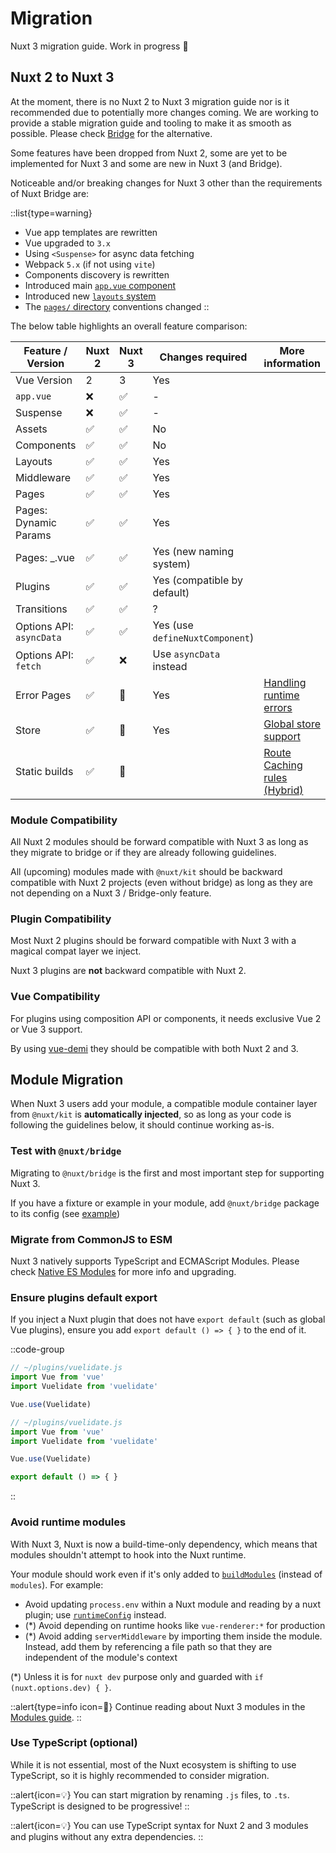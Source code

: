 # Migration

Nuxt 3 migration guide. Work in progress 🚧

## Nuxt 2 to Nuxt 3

At the moment, there is no Nuxt 2 to Nuxt 3 migration guide nor is it recommended due to potentially more changes coming.
We are working to provide a stable migration guide and tooling to make it as smooth as possible. Please check [Bridge](/getting-started/bridge) for the alternative.

Some features have been dropped from Nuxt 2, some are yet to be implemented for Nuxt 3 and some are new in Nuxt 3 (and Bridge).

Noticeable and/or breaking changes for Nuxt 3 other than the requirements of Nuxt Bridge are:

::list{type=warning}

- Vue app templates are rewritten
- Vue upgraded to `3.x`
- Using `<Suspense>` for async data fetching
- Webpack `5.x` (if not using `vite`)
- Components discovery is rewritten
- Introduced main [`app.vue` component](/docs/directory-structure/app)
- Introduced new [`layouts` system](/docs/directory-structure/layouts)
- The [`pages/` directory](/docs/directory-structure/pages) conventions changed
::

The below table highlights an overall feature comparison:

Feature / Version         | Nuxt 2  | Nuxt 3   | Changes required                | More information
--------------------------|---------|----------|---------------------------------|------------------
Vue Version               | 2       | 3        | Yes                             |
`app.vue`                 | ❌      | ✅        | -                               |
Suspense                  | ❌      | ✅        | -                               |
Assets                    | ✅      | ✅        | No                              |
Components                | ✅      | ✅        | No                              |
Layouts                   | ✅      | ✅        | Yes                             |
Middleware                | ✅      | ✅        | Yes                             |
Pages                     | ✅      | ✅        | Yes                             |
Pages: Dynamic Params     | ✅      | ✅        | Yes                             |
Pages: _.vue              | ✅      | ✅        | Yes (new naming system)         |
Plugins                   | ✅      | ✅        | Yes (compatible by default)     |
Transitions               | ✅      | ✅        | ?                               |
Options API: `asyncData`  | ✅      | ✅        | Yes (use `defineNuxtComponent`) |
Options API: `fetch`      | ✅      | ❌        | Use `asyncData` instead         |
Error Pages               | ✅      | 🚧        | Yes                             | [Handling runtime errors](https://github.com/nuxt/framework/discussions/559)
Store                     | ✅      | 🚧        | Yes                             | [Global store support](https://github.com/nuxt/framework/discussions/571)
Static builds             | ✅      | 🚧        |                                 | [Route Caching rules (Hybrid)](https://github.com/nuxt/framework/discussions/560)

### Module Compatibility

All Nuxt 2 modules should be forward compatible with Nuxt 3 as long as they migrate to bridge or if they are already following guidelines.

All (upcoming) modules made with `@nuxt/kit` should be backward compatible with Nuxt 2 projects (even without bridge) as long as they are not depending on a Nuxt 3 / Bridge-only feature.

### Plugin Compatibility

Most Nuxt 2 plugins should be forward compatible with Nuxt 3 with a magical compat layer we inject.

Nuxt 3 plugins are **not** backward compatible with Nuxt 2.

### Vue Compatibility

For plugins using composition API or components, it needs exclusive Vue 2 or Vue 3 support.

By using [vue-demi](https://github.com/vueuse/vue-demi) they should be compatible with both Nuxt 2 and 3.

## Module Migration

When Nuxt 3 users add your module, a compatible module container layer from `@nuxt/kit` is **automatically injected**, so as long as your code is following the guidelines below, it should continue working as-is.

### Test with `@nuxt/bridge`

Migrating to `@nuxt/bridge` is the first and most important step for supporting Nuxt 3.

If you have a fixture or example in your module, add `@nuxt/bridge` package to its config (see [example](/getting-started/bridge#update-nuxtconfig))

### Migrate from CommonJS to ESM

Nuxt 3 natively supports TypeScript and ECMAScript Modules. Please check [Native ES Modules](/concepts/esm) for more info and upgrading.

### Ensure plugins default export

If you inject a Nuxt plugin that does not have `export default` (such as global Vue plugins), ensure you add `export default () => { }` to the end of it.

::code-group

```js [Before]
// ~/plugins/vuelidate.js
import Vue from 'vue'
import Vuelidate from 'vuelidate'

Vue.use(Vuelidate)
```

```js [After]
// ~/plugins/vuelidate.js
import Vue from 'vue'
import Vuelidate from 'vuelidate'

Vue.use(Vuelidate)

export default () => { }
```

::

### Avoid runtime modules

With Nuxt 3, Nuxt is now a build-time-only dependency, which means that modules shouldn't attempt to hook into the Nuxt runtime.

Your module should work even if it's only added to [`buildModules`](/docs/directory-structure/nuxt.config#buildmodules) (instead of `modules`). For example:

- Avoid updating `process.env` within a Nuxt module and reading by a nuxt plugin; use [`runtimeConfig`](/docs/directory-structure/nuxt.config#publicruntimeconfig) instead.
- (*) Avoid depending on runtime hooks like `vue-renderer:*` for production
- (*) Avoid adding `serverMiddleware` by importing them inside the module. Instead, add them by referencing a file path so that they are independent of the module's context

(*) Unless it is for `nuxt dev` purpose only and guarded with `if (nuxt.options.dev) { }`.

::alert{type=info icon=🔎}
Continue reading about Nuxt 3 modules in the [Modules guide](/docs/advanced/modules).
::

### Use TypeScript (optional)

While it is not essential, most of the Nuxt ecosystem is shifting to use TypeScript, so it is highly recommended to consider migration.

::alert{icon=💡}
You can start migration by renaming `.js` files, to `.ts`. TypeScript is designed to be progressive!
::

::alert{icon=💡}
You can use TypeScript syntax for Nuxt 2 and 3 modules and plugins without any extra dependencies.
::
